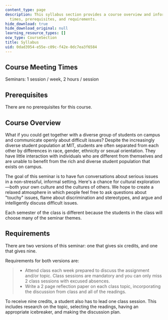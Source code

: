 ```yaml
---
content_type: page
description: This syllabus section provides a course overview and information on meeting
  times, prerequisites, and requirements.
hide_download: true
hide_download_original: null
learning_resource_types: []
ocw_type: CourseSection
title: Syllabus
uid: 0dad3954-e55e-c09c-f42e-0dc7ea3f6584
---
```


Course Meeting Times
--------------------

Seminars: 1 session / week, 2 hours / session

Prerequisites
-------------

There are no prerequisites for this course.

Course Overview
---------------

What if you could get together with a diverse group of students on campus and communicate openly about difficult issues? Despite the increasingly diverse student population at MIT, students are often separated from each other by differences in race, gender, ethnicity or sexual orientation. They have little interaction with individuals who are different from themselves and are unable to benefit from the rich and diverse student population that exists on campus.

The goal of this seminar is to have fun conversations about serious issues in a non-stressful, informal setting. Here's a chance for cultural exploration—both your own culture and the cultures of others. We hope to create a relaxed atmosphere in which people feel free to ask questions about "touchy" issues, flame about discrimination and stereotypes, and argue and intelligently discuss difficult issues.

Each semester of the class is different because the students in the class will choose many of the seminar themes.

Requirements
------------

There are two versions of this seminar: one that gives six credits, and one that gives nine.

Requirements for both versions are:

> *   Attend class each week prepared to discuss the assignment and/or topic. Class sessions are mandatory and you can only miss 2 class sessions with excused absences.
> *   Write a 2 page reflection paper on each class topic, incorporating the discussion from class and all of the readings.

To receive nine credits, a student also has to lead one class session. This includes research on the topic, selecting the readings, having an appropriate icebreaker, and making the discussion plan.